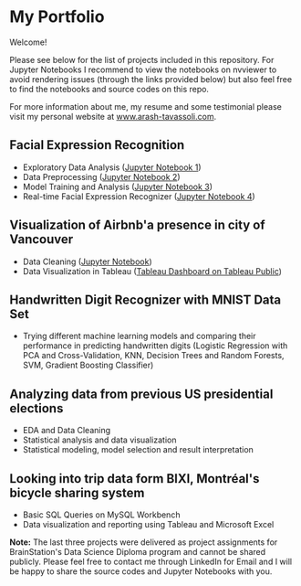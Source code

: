 # My Portfolio

Welcome!

Please see below for the list of projects included in this repository. For Jupyter Notebooks I recommend to view the notebooks on nvviewer to avoid rendering issues (through the links provided below) but also feel free to find the notebooks and source codes on this repo.

For more information about me, my resume and some testimonial please visit my personal website at www.arash-tavassoli.com.

## Facial Expression Recognition
- Exploratory Data Analysis ([Jupyter Notebook 1](https://nbviewer.jupyter.org/github/ArashTavassoli/Portfolio/blob/master/Facial%20Classification%20Recognition/Part%201%20-%20Exploratory%20Data%20Analysis.ipynb))
- Data Preprocessing ([Jupyter Notebook 2](https://nbviewer.jupyter.org/github/ArashTavassoli/Portfolio/blob/master/Facial%20Classification%20Recognition/Part%202%20-%20Data%20Preprocessing.ipynb))
- Model Training and Analysis ([Jupyter Notebook 3](https://nbviewer.jupyter.org/github/ArashTavassoli/Portfolio/blob/master/Facial%20Classification%20Recognition/Part%203%20-%20Model%20Training%20and%20Analysis.ipynb))
- Real-time Facial Expression Recognizer ([Jupyter Notebook 4](https://nbviewer.jupyter.org/github/ArashTavassoli/Portfolio/blob/master/Facial%20Classification%20Recognition/Part%204%20-%20Real-Time%20Facial%20Expression%20Recognition.ipynb))

## Visualization of Airbnb'a presence in city of Vancouver
- Data Cleaning ([Jupyter Notebook](https://nbviewer.jupyter.org/github/ArashTavassoli/Portfolio/blob/master/Airbnb%20Homes%20in%20Vancouver/Airbnb%20Homes%20in%20Vancouver%20%28Data%20Cleaning%29.ipynb))
- Data Visualization in Tableau ([Tableau Dashboard on Tableau Public](https://public.tableau.com/profile/arash.tavassoli#!/vizhome/AirbnbHomesinVancouver/Dashboard))

## Handwritten Digit Recognizer with MNIST Data Set
- Trying different machine learning models and comparing their performance in predicting handwritten digits (Logistic Regression with PCA and Cross-Validation, KNN, Decision Trees and Random Forests, SVM, Gradient Boosting Classifier)

## Analyzing data from previous US presidential elections
- EDA and Data Cleaning
- Statistical analysis and data visualization
- Statistical modeling, model selection and result interpretation

## Looking into trip data form BIXI, Montréal's bicycle sharing system
- Basic SQL Queries on MySQL Workbench
- Data visualization and reporting using Tableau and Microsoft Excel


**Note:** The last three projects were delivered as project assignments for BrainStation's Data Science Diploma program and cannot be shared publicly. Please feel free to contact me through LinkedIn for Email and I will be happy to share the source codes and Jupyter Notebooks with you.
